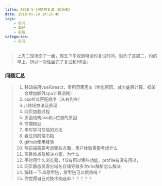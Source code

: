 ```yaml
---
title: 2018-5-29酷狗复试（现场面）
date: 2018-05-29 14:26:46
tags:
    - 实习
    - 面经
    - 前端
categories:
    - 实习
---
```


<blockquote class="blockquote-center">上周二现场面了一面，周五下午收到电话约复试时间，就约了这周二，约的早上，所以一次性面完了复试和HR面。</blockquote>

<!--more-->
### 问题汇总
> 1. 移动端用vue和react，常用页面用js（性能原因，减少底层计算，框架会增加额外cpu计算消耗）
> 2. css样式匹配顺序（从右到左）
> 3. js跨域方法及原理
> 4. 网页加载过程
> 5. 页面结构css和js位置的原因
> 6. 前端规划
> 7. 平时学习前端的方法
> 8. 看过的前端书籍
> 9. github使用经验
> 10. 写前端需要考虑哪些方面，用户体验需要考虑什么
> 11. 项目难点及解决方案，为什么
> 12. 平时用什么浏览器，f12有用过哪些功能，profile有没有用过，
> 13. 网页静态资源分域名存储导致多次dns解析怎么解决
> 14. 解释一下JS原型链，原型链可以赋值吗？
> 15. 你觉得自己对技术痴迷嘛？？？？？